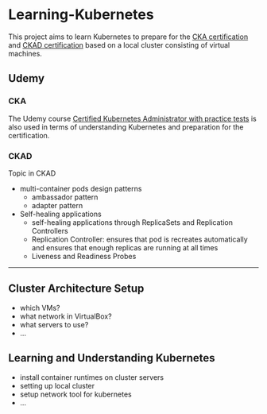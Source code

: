 # Learning-Kubernetes
This project aims to learn Kubernetes to prepare for the [CKA certification](https://www.cncf.io/certification/cka/) and [CKAD certification](https://www.cncf.io/certification/ckad/) based on a local cluster consisting of virtual machines. 


## Udemy
### CKA
The Udemy course [Certified Kubernetes Administrator with practice tests](https://www.udemy.com/course/certified-kubernetes-administrator-with-practice-tests/) is also used in terms of understanding Kubernetes and preparation for the certification.

### CKAD
Topic in CKAD
- multi-container pods design patterns
  - ambassador pattern
  - adapter pattern
- Self-healing applications
  - self-healing applications through ReplicaSets and Replication Controllers
  - Replication Controller: ensures that pod is recreates automatically and ensures that enough replicas are running at all times
  - Liveness and Readiness Probes

---
## Cluster Architecture Setup

- which VMs?
- what network in VirtualBox?
- what servers to use?
- ...

## Learning and Understanding Kubernetes

- install container runtimes on cluster servers
- setting up local cluster
- setup network tool for kubernetes
- ...


